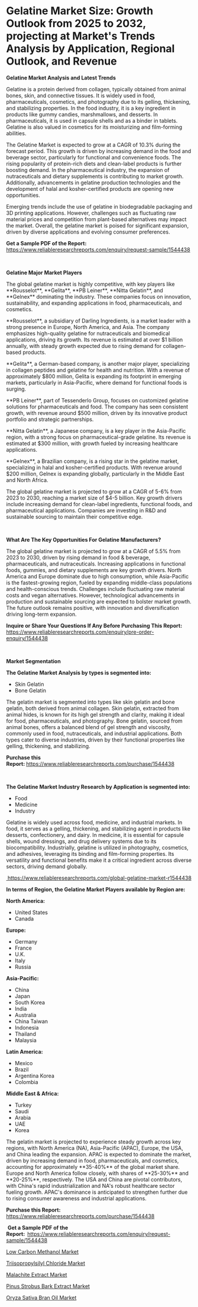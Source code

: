 <p><h1>Gelatine Market Size: Growth Outlook from 2025 to 2032, projecting at Market's Trends Analysis by Application, Regional Outlook, and Revenue</h1></p><p><strong>Gelatine Market Analysis and Latest Trends</strong></p>
<p><p>Gelatine is a protein derived from collagen, typically obtained from animal bones, skin, and connective tissues. It is widely used in food, pharmaceuticals, cosmetics, and photography due to its gelling, thickening, and stabilizing properties. In the food industry, it is a key ingredient in products like gummy candies, marshmallows, and desserts. In pharmaceuticals, it is used in capsule shells and as a binder in tablets. Gelatine is also valued in cosmetics for its moisturizing and film-forming abilities.</p><p>The Gelatine Market is expected to grow at a CAGR of 10.3% during the forecast period. This growth is driven by increasing demand in the food and beverage sector, particularly for functional and convenience foods. The rising popularity of protein-rich diets and clean-label products is further boosting demand. In the pharmaceutical industry, the expansion of nutraceuticals and dietary supplements is contributing to market growth. Additionally, advancements in gelatine production technologies and the development of halal and kosher-certified products are opening new opportunities.</p><p>Emerging trends include the use of gelatine in biodegradable packaging and 3D printing applications. However, challenges such as fluctuating raw material prices and competition from plant-based alternatives may impact the market. Overall, the gelatine market is poised for significant expansion, driven by diverse applications and evolving consumer preferences.</p></p>
<p><strong>Get a Sample PDF of the Report:&nbsp;</strong> <a href="https://www.reliableresearchreports.com/enquiry/request-sample/1544438?utm_campaign=41&utm_medium=2&utm_source=Github&utm_content=ia&utm_term=26012025&utm_id=gelatine">https://www.reliableresearchreports.com/enquiry/request-sample/1544438</a></p>
<p>&nbsp;</p>
<p><strong>Gelatine Major Market Players</strong></p>
<p><p>The global gelatine market is highly competitive, with key players like **Rousselot**, **Gelita**, **PB Leiner**, **Nitta Gelatin**, and **Gelnex** dominating the industry. These companies focus on innovation, sustainability, and expanding applications in food, pharmaceuticals, and cosmetics.</p><p>**Rousselot**, a subsidiary of Darling Ingredients, is a market leader with a strong presence in Europe, North America, and Asia. The company emphasizes high-quality gelatine for nutraceuticals and biomedical applications, driving its growth. Its revenue is estimated at over $1 billion annually, with steady growth expected due to rising demand for collagen-based products.</p><p>**Gelita**, a German-based company, is another major player, specializing in collagen peptides and gelatine for health and nutrition. With a revenue of approximately $800 million, Gelita is expanding its footprint in emerging markets, particularly in Asia-Pacific, where demand for functional foods is surging.</p><p>**PB Leiner**, part of Tessenderlo Group, focuses on customized gelatine solutions for pharmaceuticals and food. The company has seen consistent growth, with revenue around $500 million, driven by its innovative product portfolio and strategic partnerships.</p><p>**Nitta Gelatin**, a Japanese company, is a key player in the Asia-Pacific region, with a strong focus on pharmaceutical-grade gelatine. Its revenue is estimated at $300 million, with growth fueled by increasing healthcare applications.</p><p>**Gelnex**, a Brazilian company, is a rising star in the gelatine market, specializing in halal and kosher-certified products. With revenue around $200 million, Gelnex is expanding globally, particularly in the Middle East and North Africa.</p><p>The global gelatine market is projected to grow at a CAGR of 5-6% from 2023 to 2030, reaching a market size of $4-5 billion. Key growth drivers include increasing demand for clean-label ingredients, functional foods, and pharmaceutical applications. Companies are investing in R&D and sustainable sourcing to maintain their competitive edge.</p></p>
<p>&nbsp;</p>
<p><strong>What Are The Key Opportunities For Gelatine Manufacturers?</strong></p>
<p><p>The global gelatine market is projected to grow at a CAGR of 5.5% from 2023 to 2030, driven by rising demand in food & beverage, pharmaceuticals, and nutraceuticals. Increasing applications in functional foods, gummies, and dietary supplements are key growth drivers. North America and Europe dominate due to high consumption, while Asia-Pacific is the fastest-growing region, fueled by expanding middle-class populations and health-conscious trends. Challenges include fluctuating raw material costs and vegan alternatives. However, technological advancements in production and sustainable sourcing are expected to bolster market growth. The future outlook remains positive, with innovation and diversification driving long-term expansion.</p></p>
<p><strong>Inquire or Share Your Questions If Any Before Purchasing This Report:</strong> <a href="https://www.reliableresearchreports.com/enquiry/pre-order-enquiry/1544438?utm_campaign=41&utm_medium=2&utm_source=Github&utm_content=ia&utm_term=26012025&utm_id=gelatine">https://www.reliableresearchreports.com/enquiry/pre-order-enquiry/1544438</a></p>
<p>&nbsp;</p>
<p><strong>Market Segmentation</strong></p>
<p><strong>The Gelatine Market Analysis by types is segmented into:</strong></p>
<p><ul><li>Skin Gelatin</li><li>Bone Gelatin</li></ul></p>
<p><p>The gelatin market is segmented into types like skin gelatin and bone gelatin, both derived from animal collagen. Skin gelatin, extracted from animal hides, is known for its high gel strength and clarity, making it ideal for food, pharmaceuticals, and photography. Bone gelatin, sourced from animal bones, offers a balanced blend of gel strength and viscosity, commonly used in food, nutraceuticals, and industrial applications. Both types cater to diverse industries, driven by their functional properties like gelling, thickening, and stabilizing.</p></p>
<p><strong>Purchase this Report:&nbsp;</strong><a href="https://www.reliableresearchreports.com/purchase/1544438?utm_campaign=41&utm_medium=2&utm_source=Github&utm_content=ia&utm_term=26012025&utm_id=gelatine">https://www.reliableresearchreports.com/purchase/1544438</a></p>
<p>&nbsp;</p>
<p><strong>The Gelatine Market Industry Research by Application is segmented into:</strong></p>
<p><ul><li>Food</li><li>Medicine</li><li>Industry</li></ul></p>
<p><p>Gelatine is widely used across food, medicine, and industrial markets. In food, it serves as a gelling, thickening, and stabilizing agent in products like desserts, confectionery, and dairy. In medicine, it is essential for capsule shells, wound dressings, and drug delivery systems due to its biocompatibility. Industrially, gelatine is utilized in photography, cosmetics, and adhesives, leveraging its binding and film-forming properties. Its versatility and functional benefits make it a critical ingredient across diverse sectors, driving demand globally.</p></p>
<p><a href="https://www.reliableresearchreports.com/global-gelatine-market-r1544438?utm_campaign=41&utm_medium=2&utm_source=Github&utm_content=ia&utm_term=26012025&utm_id=gelatine">&nbsp;https://www.reliableresearchreports.com/global-gelatine-market-r1544438</a></p>
<p><strong>In terms of Region, the Gelatine Market Players available by Region are:</strong></p>
<p>
    <p> <strong> North America: </strong>
        <ul>
            <li>United States</li>
            <li>Canada</li>
        </ul>
        </p> 
    <p> <strong> Europe: </strong>
        <ul>
            <li>Germany</li>
            <li>France</li>
            <li>U.K.</li>
            <li>Italy</li>
            <li>Russia</li>
        </ul>
        </p> 
    <p> <strong> Asia-Pacific: </strong>
        <ul>
            <li>China</li>
            <li>Japan</li>
            <li>South Korea</li>
            <li>India</li>
            <li>Australia</li>
            <li>China Taiwan</li>
            <li>Indonesia</li>
            <li>Thailand</li>
            <li>Malaysia</li>
        </ul>
        </p> 
    <p> <strong> Latin America: </strong>
        <ul>
            <li>Mexico</li>
            <li>Brazil</li>
            <li>Argentina Korea</li>
            <li>Colombia</li>
        </ul>
        </p> 
    <p> <strong> Middle East & Africa: </strong>
        <ul>
            <li>Turkey</li>
            <li>Saudi</li>
            <li>Arabia</li>
            <li>UAE</li>
            <li>Korea</li>
        </ul>
    </p>
    </p>
<p><p>The gelatin market is projected to experience steady growth across key regions, with North America (NA), Asia-Pacific (APAC), Europe, the USA, and China leading the expansion. APAC is expected to dominate the market, driven by increasing demand in food, pharmaceuticals, and cosmetics, accounting for approximately **35-40%** of the global market share. Europe and North America follow closely, with shares of **25-30%** and **20-25%**, respectively. The USA and China are pivotal contributors, with China's rapid industrialization and NA's robust healthcare sector fueling growth. APAC's dominance is anticipated to strengthen further due to rising consumer awareness and industrial applications.</p></p>
<p><strong>Purchase this Report: </strong><a href="https://www.reliableresearchreports.com/purchase/1544438?utm_campaign=41&utm_medium=2&utm_source=Github&utm_content=ia&utm_term=26012025&utm_id=gelatine">https://www.reliableresearchreports.com/purchase/1544438</a></p>
<p>&nbsp;<strong>Get a Sample PDF of the Report:&nbsp;&nbsp;</strong><a href="https://www.reliableresearchreports.com/enquiry/request-sample/1544438?utm_campaign=41&utm_medium=2&utm_source=Github&utm_content=ia&utm_term=26012025&utm_id=gelatine">https://www.reliableresearchreports.com/enquiry/request-sample/1544438</a></p>
<p><strong></strong></p>
<p><p><a href="https://github.com/ParvinKhatun77/Market-Research-Report-List-1/blob/main/low-carbon-methanol-market.md?utm_campaign=41&utm_medium=2&utm_source=Github&utm_content=ia&utm_term=26012025&utm_id=gelatine">Low Carbon Methanol Market</a></p><p><a href="https://github.com/abbislposival/Market-Research-Report-List-1/blob/main/triisopropylsilyl-chloride-market.md?utm_campaign=41&utm_medium=2&utm_source=Github&utm_content=ia&utm_term=26012025&utm_id=gelatine">Triisopropylsilyl Chloride Market</a></p><p><a href="https://github.com/lvaill871987/Market-Research-Report-List-1/blob/main/malachite-extract-market.md?utm_campaign=41&utm_medium=2&utm_source=Github&utm_content=ia&utm_term=26012025&utm_id=gelatine">Malachite Extract Market</a></p><p><a href="https://github.com/tanekacalderon743/Market-Research-Report-List-1/blob/main/pinus-strobus-bark-extract-market.md?utm_campaign=41&utm_medium=2&utm_source=Github&utm_content=ia&utm_term=26012025&utm_id=gelatine">Pinus Strobus Bark Extract Market</a></p><p><a href="https://github.com/stephaniwo144/Market-Research-Report-List-1/blob/main/oryza-sativa-bran-oil-market.md?utm_campaign=41&utm_medium=2&utm_source=Github&utm_content=ia&utm_term=26012025&utm_id=gelatine">Oryza Sativa Bran Oil Market</a></p></p>